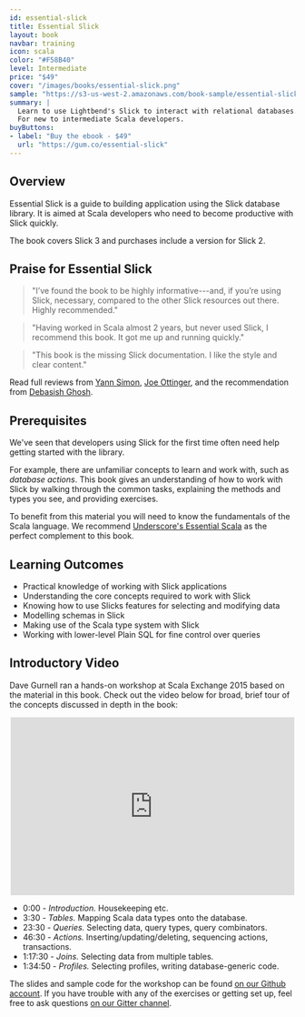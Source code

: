 ```yaml
---
id: essential-slick
title: Essential Slick
layout: book
navbar: training
icon: scala
color: "#F58B40"
level: Intermediate
price: "$49"
cover: "/images/books/essential-slick.png"
sample: "https://s3-us-west-2.amazonaws.com/book-sample/essential-slick-3-preview-with-full-toc.pdf"
summary: |
  Learn to use Lightbend's Slick to interact with relational databases.
  For new to intermediate Scala developers.
buyButtons:
- label: "Buy the ebook - $49"
  url: "https://gum.co/essential-slick"
---
```


## Overview

Essential Slick is a guide to building application using the Slick database library.
It is aimed at Scala developers who need to become productive with Slick quickly.

The book covers Slick 3 and purchases include a version for Slick 2.


## Praise for Essential Slick

> "I’ve found the book to be highly informative---and, if you’re using Slick, necessary, compared to the other Slick resources out there. Highly recommended."

> "Having worked in Scala almost 2 years, but never used Slick, I recommend this book. It got me up and running quickly."

> "This book is the missing Slick documentation. I like the style and clear content."

Read full reviews from [Yann Simon](http://yanns.github.io/blog/2015/12/07/review-of-essential-slick/),
[Joe Ottinger](http://enigmastation.com/2015/11/20/essential-slick-review/), and
the recommendation from [Debasish Ghosh](https://twitter.com/debasishg/status/671038191969951745).

## Prerequisites

We've seen that developers using Slick for the first time often
need help getting started with the library.

For example, there are unfamiliar concepts to learn and work with, such as
_database actions_.
This book gives an understanding of how to work with Slick by walking through the common tasks,
explaining the methods and types you see, and providing exercises.

To benefit from this material you will need to know the fundamentals of the Scala language. We recommend [Underscore's Essential Scala](../essential-scala) as the perfect complement to this book.

## Learning Outcomes

- Practical knowledge of working with Slick applications
- Understanding the core concepts required to work with Slick
- Knowing how to use Slicks features for selecting and modifying data
- Modelling schemas in Slick
- Making use of the Scala type system with Slick
- Working with lower-level Plain SQL for fine control over queries

## Introductory Video

Dave Gurnell ran a hands-on workshop at Scala Exchange 2015 based on the material in this book. Check out the video below for broad, brief tour of the concepts discussed in depth in the book:

<iframe src="https://player.vimeo.com/video/148074461?title=0&amp;byline=0&amp;portrait=0"
        width="500"
        height="313"
        frameborder="0"
        style="display: block; margin: 1em auto"
        webkitallowfullscreen
        mozallowfullscreen
        allowfullscreen></iframe>

- 0:00 - *Introduction.* Housekeeping etc.
- 3:30 - *Tables.* Mapping Scala data types onto the database.
- 23:30 - *Queries.* Selecting data, query types, query combinators.
- 46:30 - *Actions.* Inserting/updating/deleting, sequencing actions, transactions.
- 1:17:30 - *Joins.* Selecting data from multiple tables.
- 1:34:50 - *Profiles.* Selecting profiles,  writing database-generic code.

The slides and sample code for the workshop can be found [on our Github account][github]. If you have trouble with any of the exercises or getting set up, feel free to ask questions [on our Gitter channel][gitter].

[github]: https://github.com/underscoreio/scalax15-slick
[gitter]: https://gitter.im/underscoreio/scalax15-slick
